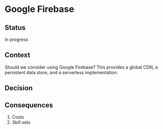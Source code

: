 # Google Firebase

## Status
In progress

## Context
Should we consider using Google Firebase? This provides a global CDN, a persistent data store, and a serverless implementation.

## Decision

## Consequences
1. Costs
2. Skill sets
